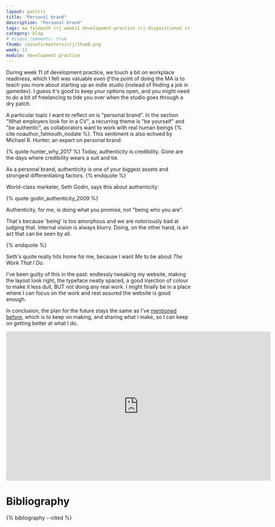 ```yaml
---
layout: postcrj
title: "Personal brand"
description: "Personal brand"
tags: ma falmouth crj week11 development-practice crj-dispositional crj-procedural
category: blog
# disqus_comments: true
thumb: /assets/masters/crj/thumb.png
week: 11
module: development practice
---
```


During week 11 of development practice, we touch a bit on workplace readiness, which I felt was valuable *even if* the point of doing the MA is to teach you more about starting up an indie studio (instead of finding a job in gamedev). I guess it's good to keep your options open, and you might need to do a bit of freelancing to tide you over when the studio goes through a dry patch.

A particular topic I want to reflect on is "personal brand". In the section "What employers look for in a CV", a recurring theme is "be yourself" and "be authentic", as collaborators want to work with real human beings {% cite noauthor_falmouth_nodate %}. This sentiment is also echoed by Michael R. Hunter, an expert on personal brand:

{% quote hunter_why_2017 %}
Today, authenticity is credibility. Gone are the days where credibility wears a suit and tie.

As a personal brand, authenticity is one of your biggest assets and strongest differentiating factors.
{% endquote %}

World-class marketer, Seth Godin, says this about authenticity:

{% quote godin_authenticity_2009 %}

Authenticity, for me, is doing what you promise, not "being who you are".

That's because 'being' is too amorphous and we are notoriously bad at judging that. Internal vision is always blurry. Doing, on the other hand, is an act that can be seen by all.

{% endquote %}

Seth's quote really hits home for me, because <span class="highlight">I want *Me* to be about *The Work That I Do*</span>.

I've been guilty of this in the past: endlessly tweaking my website, making the layout look right, the typeface neatly spaced, a good injection of colour to make it less dull, BUT not doing any real work. I might finally be in a place where I can focus on the work and rest assured the website is good enough.

In conclusion, the plan for the future stays the same as I've [mentioned before](/masters/goals), which is to keep on making, and sharing what I make, so I can keep on getting better at what I do.

<iframe width="720" height="405" src="https://www.youtube.com/embed/o3c_pJ_CLJQ" frameborder="0" allow="accelerometer; autoplay; clipboard-write; encrypted-media; gyroscope; picture-in-picture" allowfullscreen></iframe>

# Bibliography

{% bibliography --cited %}
